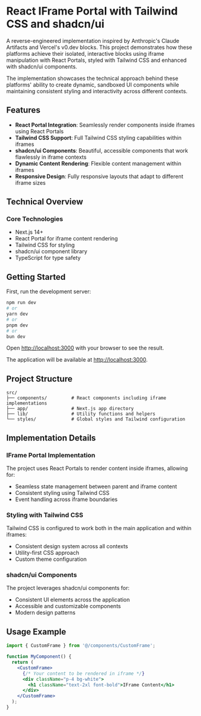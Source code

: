# React IFrame Portal with Tailwind CSS and shadcn/ui

A reverse-engineered implementation inspired by Anthropic's Claude Artifacts and Vercel's v0.dev blocks. This project demonstrates how these platforms achieve their isolated, interactive blocks using iframe manipulation with React Portals, styled with Tailwind CSS and enhanced with shadcn/ui components.

The implementation showcases the technical approach behind these platforms' ability to create dynamic, sandboxed UI components while maintaining consistent styling and interactivity across different contexts.

## Features

- **React Portal Integration**: Seamlessly render components inside iframes using React Portals
- **Tailwind CSS Support**: Full Tailwind CSS styling capabilities within iframes
- **shadcn/ui Components**: Beautiful, accessible components that work flawlessly in iframe contexts
- **Dynamic Content Rendering**: Flexible content management within iframes
- **Responsive Design**: Fully responsive layouts that adapt to different iframe sizes

## Technical Overview

### Core Technologies
- Next.js 14+
- React Portal for iframe content rendering
- Tailwind CSS for styling
- shadcn/ui component library
- TypeScript for type safety

## Getting Started

First, run the development server:

```bash
npm run dev
# or
yarn dev
# or
pnpm dev
# or
bun dev
```

Open [http://localhost:3000](http://localhost:3000) with your browser to see the result.

The application will be available at [http://localhost:3000](http://localhost:3000).

## Project Structure

```
src/
├── components/         # React components including iframe implementations
├── app/                # Next.js app directory
├── lib/                # Utility functions and helpers
└── styles/             # Global styles and Tailwind configuration
```

## Implementation Details

### IFrame Portal Implementation

The project uses React Portals to render content inside iframes, allowing for:
- Seamless state management between parent and iframe content
- Consistent styling using Tailwind CSS
- Event handling across iframe boundaries

### Styling with Tailwind CSS

Tailwind CSS is configured to work both in the main application and within iframes:
- Consistent design system across all contexts
- Utility-first CSS approach
- Custom theme configuration

### shadcn/ui Components

The project leverages shadcn/ui components for:
- Consistent UI elements across the application
- Accessible and customizable components
- Modern design patterns

## Usage Example

```jsx
import { CustomFrame } from '@/components/CustomFrame';

function MyComponent() {
  return (
    <CustomFrame>
      {/* Your content to be rendered in iframe */}
      <div className="p-4 bg-white">
        <h1 className="text-2xl font-bold">IFrame Content</h1>
      </div>
    </CustomFrame>
  );
}
```
